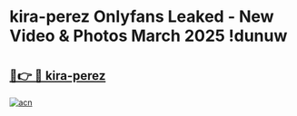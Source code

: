# kira-perez Onlyfans Leaked - New Video & Photos March 2025 !dunuw

# <h2><a href="https://9x48li.iuczelnia.edu.pl?title=kira-perez&ref=dunuw">🔗👉 🔴 kira-perez</a></h2>

[![acn](https://github.com/user-attachments/assets/0f9c940e-d8b0-45ae-aac7-cd30a18b3e1c)](https://9x48li.iuczelnia.edu.pl?title=kira-perez&ref=dunuw)

